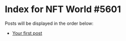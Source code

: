 # Index for NFT World #5601
Posts will be displayed in the order below:

- [Your first post](./001-first.md)

